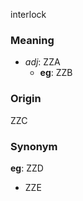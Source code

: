interlock
### Meaning
+ _adj_: ZZA
    + __eg__: ZZB

### Origin

ZZC

### Synonym

__eg__: ZZD

+ ZZE


